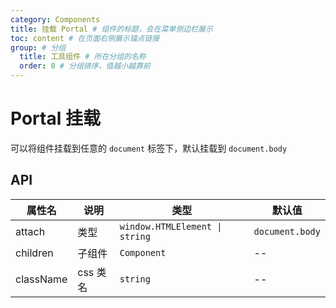 ```yaml
---
category: Components
title: 挂载 Portal # 组件的标题，会在菜单侧边栏展示
toc: content # 在页面右侧展示锚点链接
group: # 分组
  title: 工具组件 # 所在分组的名称
  order: 0 # 分组排序，值越小越靠前
---
```


# Portal 挂载

可以将组件挂载到任意的 `document` 标签下，默认挂载到 `document.body`

## API

| 属性名    | 说明     | 类型                           | 默认值          |
| --------- | -------- | ------------------------------ | --------------- |
| attach    | 类型     | `window.HTMLElement \| string` | `document.body` |
| children  | 子组件   | `Component`                    | --              |
| className | css 类名 | `string`                       | --              |
